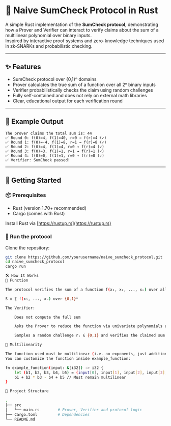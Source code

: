 # 🧠 Naive SumCheck Protocol in Rust

A simple Rust implementation of the **SumCheck protocol**, demonstrating how a Prover and Verifier can interact to verify claims about the sum of a multilinear polynomial over binary inputs.  
Inspired by interactive proof systems and zero-knowledge techniques used in zk-SNARKs and probabilistic checking.

---

## ✨ Features

- SumCheck protocol over {0,1}ⁿ domains
- Prover calculates the true sum of a function over all 2ⁿ binary inputs
- Verifier probabilistically checks the claim using random challenges
- Fully self-contained and does not rely on external math libraries
- Clear, educational output for each verification round

---

## 🧪 Example Output
```
The prover claims the total sum is: 44  
✅ Round 0: f(0)=4, f(1)=40, r=0 → f(r)=4 (✓)  
✅ Round 1: f(0)=-4, f(1)=8, r=1 → f(r)=8 (✓)  
✅ Round 2: f(0)=4, f(1)=4, r=0 → f(r)=4 (✓)  
✅ Round 3: f(0)=3, f(1)=1, r=1 → f(r)=1 (✓)  
✅ Round 4: f(0)=0, f(1)=1, r=0 → f(r)=0 (✓)  
✅ Verifier: SumCheck passed!
```


---

## 🧰 Getting Started

### 📦 Prerequisites

- Rust (version 1.70+ recommended)
- Cargo (comes with Rust)

Install Rust via [https://rustup.rs](https://rustup.rs)

### 🚀 Run the protocol

Clone the repository:

```bash
git clone https://github.com/yourusername/naive_sumcheck_protocol.git
cd naive_sumcheck_protocol
cargo run

🛠 How It Works
🧮 Function

The protocol verifies the sum of a function f(x₁, x₂, ..., xₙ) over all binary inputs (0 or 1). The Prover claims the sum:

S = ∑ f(x₁, ..., xₙ) over {0,1}ⁿ

The Verifier:

    Does not compute the full sum

    Asks the Prover to reduce the function via univariate polynomials at each round

    Samples a random challenge rᵢ ∈ {0,1} and verifies the claimed sum incrementally

🔐 Multilinearity

The function used must be multilinear (i.e. no exponents, just additions and multiplications over binary variables).
You can customize the function inside example_function:

fn example_function(input: &[i32]) -> i32 {
    let (b1, b2, b3, b4, b5) = (input[0], input[1], input[2], input[3], input[4]);
    b1 + b2 * b3 - b4 + b5 // Must remain multilinear
}

📁 Project Structure

.
├── src
│   └── main.rs        # Prover, Verifier and protocol logic
├── Cargo.toml         # Dependencies
└── README.md